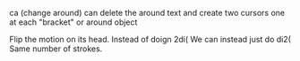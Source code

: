 ca (change around) can delete the around text and create two cursors one at each "bracket" or around object

Flip the motion on its head.
Instead of doign 2di(
We can instead just do
di2(
Same number of strokes.

